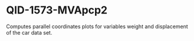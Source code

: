 # QID-1573-MVApcp2
Computes parallel coordinates plots for variables weight and displacement of the car data set.
